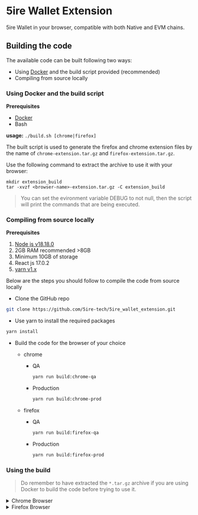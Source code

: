 # 5ire Wallet Extension

5ire Wallet in your browser, compatible with both Native and EVM chains.

## Building the code

The available code can be built following two ways:

* Using [Docker](https://docs.docker.com/get-docker/) and the build script provided (recommended)
* Compiling from source locally

### Using Docker and the build script

**Prerequisites**

* [Docker](https://docs.docker.com/get-docker/)
* Bash

**usage:**
`./build.sh [chrome|firefox]`

The built script is used to generate the firefox and chrome extension files by the name of `chrome-extension.tar.gz` and `firefox-extension.tar.gz`.

Use the following command to extract the archive to use it with your browser:

```
mkdir extension_build
tar -xvzf <browser-name>-extension.tar.gz -C extension_build
```

> You can set the evironment variable DEBUG to not null, then the script will print the commands that are being executed.

### Compiling from source locally

**Prerequisites**

1. [Node js v18.18.0](https://nodejs.org/en/download/)
2. 2GB RAM recommended >8GB
3. Minimum 10GB of storage
4. React js 17.0.2
5. [yarn v1.x](https://classic.yarnpkg.com/lang/en/docs/install)

Below are the steps you should follow to compile the code from source locally

* Clone the GitHub repo

```bash
git clone https://github.com/5ire-tech/5ire_wallet_extension.git
```

* Use yarn to install the required packages

```bash
yarn install
```

* Build the code for the browser of your choice

  * chrome

    * QA
      ```bash
      yarn run build:chrome-qa
      ```

    * Production
      ```bash
      yarn run build:chrome-prod
      ```

  * firefox

    * QA
      ```bash
      yarn run build:firefox-qa
      ```

    * Production
      ```bash
      yarn run build:firefox-prod
      ```

### Using the build

> Do remember to have extracted the `*.tar.gz` archive if you are using Docker to build the code before trying to use it.

<details> <summary>Chrome Browser</summary>

```bash
      1. Open "chrome://extensions/"
      2. Click "Developer mode"
      3. Click "Load unpacked extension…"
      4. Navigate to the extension_build folder and click "OK"
```

</details>

<details> <summary>Firefox Browser</summary>

```bash
      1. Open "about:debugging#/runtime/this-firefox"
      2. Click "Load Temporary add-on…"
      3. Navigate to "extension_build" folder
      4. Select the manifest.json file and click "OK"
```

</details>
